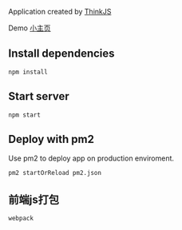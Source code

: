 
Application created by [ThinkJS](http://www.thinkjs.org)

Demo [小主页](http://123.tinyren.com)

## Install dependencies

```
npm install
```

## Start server

```
npm start
```

## Deploy with pm2

Use pm2 to deploy app on production enviroment.

```
pm2 startOrReload pm2.json
```

## 前端js打包

```
webpack
```
